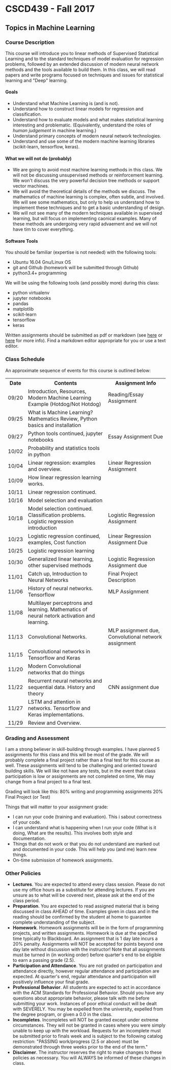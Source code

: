 # CSCD439 - Fall 2017
## Topics in Machine Learning

### Course Description

This course will introduce you to linear methods of Supervised Statistical Learning and to the standard techniques of model evaluation for regression problems, followed by an extended discussion of modern neural network methods and the tools available to build them.  In this class, we will read papers and write programs focused on techniques and issues for statistical learning and "Deep" learning.

#### Goals
* Understand what Machine Learning is (and is not).
* Understand how to construct linear models for regression and classification.
* Understand how to evaluate models and what makes statistical learning interesting and problematic. (Equivalently, understand the roles of *human judgement* in machine learning.)
* Understand primary concepts of modern neural network technologies.
* Understand and use some of the modern machine learning libraries (scikit-learn, tensorflow, keras).

#### What we will not do (probably)
* We are going to avoid most machine learning methods in this class.  We will not be discussing unsupervised methods or reinforcement learning.  We won't discuss the very powerful decision tree methods or support vector machines.  
* We will avoid the theoretical details of the methods we discuss.  The mathematics of machine learning is complex, often subtle, and involved.  We will see some mathematics, but only to help us understand how to implement these techniques and to get a basic understanding of design.
* We will not see many of the modern techniques available in supervised learning, but will focus on implementing caonical examples.  Many of these methods are undergoing very rapid advaement and we will not have tim to cover everything.

#### Software Tools
You should be familiar (expertise is not needed) with the following tools:

* Ubuntu 16.04 Gnu/Linux OS
* git and Github (homework will be submitted through Github)
* python3.4+ programming 

We will be using the following tools (and possibly more) during this class:

* python virtualenv
* jupyter notebooks
* pandas
* matplotlib
* scikit-learn
* tensorflow
* keras

Written assignments should be submitted as pdf or markdown (see [here](https://github.com/adam-p/markdown-here/wiki/Markdown-Cheatsheet) or [here](https://daringfireball.net/projects/markdown/syntax) for more info).  Find a markdown editor appropriate for you or use a text editor.

### Class Schedule
An approximate sequence of events for this course is outlined below:

<table>
<tr><th>Date</th><th>Contents</th><th>Assignment Info</th></tr>
<tr><td>09/20</td><td>Introduction, Resources, Modern Machine Learning Example (Hotdog/Not Hotdog)</td><td>Reading/Essay Assignment</td></tr>
<tr><td>09/25</td><td>What is Machine Learning? Mathematics Review, Python basics and installation</td><td></td></tr>
<tr><td>09/27</td><td>Python tools continued, jupyter notebooks</td><td>Essay Assignment Due</td></tr>
<tr><td>10/02</td><td>Probability and statistics tools in python</td><td></td></tr>
<tr><td>10/04</td><td>Linear regression: examples and overview.</td><td>Linear Regression Assignment</td></tr>
<tr><td>10/09</td><td>How linear regression learning works.  </td><td></td></tr>
<tr><td>10/11</td><td>Linear regression continued.</td><td></td></tr>
<tr><td>10/16</td><td>Model selection and evaluation</td><td></td></tr>
<tr><td>10/18</td><td>Model selection continued.  Classification problems.  Logistic regression introduction</td><td>Logistic Regression Assignment</td></tr>
<tr><td>10/23</td><td>Logistic regression continued, examples, Cost function</td><td>Linear Regression Assignment Due</td></tr>
<tr><td>10/25</td><td>Logistic regression learning</td><td></td></tr>
<tr><td>10/30</td><td>Generalized linear learning, other supervised methods</td><td>Logistic Regression Assignment due</td></tr>
<tr><td>11/01</td><td>Catch up, Introduction to Neural Networks</td><td>Final Project Description</td></tr>
<tr><td>11/06</td><td>History of neural networks.  Tensorflow</td><td>MLP Assignment</td></tr>
<tr><td>11/08</td><td>Multilayer perceptrons and learning.  Mathematics of neural netork activation and learning.</td><td></td></tr>
<tr><td>11/13</td><td>Convolutional Networks.</td><td>MLP assignment due, Convolutional network assignment</td></tr>
<tr><td>11/15</td><td>Convolutional networks in Tensorflow and Keras</td><td></td></tr>
<tr><td>11/20</td><td>Modern Convolutional networks that do things</td><td></td></tr>
<tr><td>11/22</td><td>Recurrent neural networks and sequential data.  History and theory</td><td>CNN assignment due</td></tr>
<tr><td>11/27</td><td>LSTM and attention in networks.  Tensorflow and Keras implementations.</td><td></td></tr>
<tr><td>11/29</td><td>Review and Overview.</td><td></td></tr>

</table>


### Grading and Assessment
I am a strong believer in skill-building through examples.  I have planned 5 assignments for this class and this will be most of the grade.  We will probably complete a final project rather than a final test for this course as well.  These assignments will tend to be challenging and oriented toward building skills.  We will like not have any tests, but in the event that class participation is low or assignments are not completed on time, We may change from a final project to a final test.

Grading will look like this:
80% writing and programming assignments
20% Final Project (or Test)

Things that will matter to your assignment grade:

* I can run your code (training and evaluation).  This i sabout correctness of your code.
* I can understand what is happening when I run your code (What is it doing, What are the results).  This involves both style and documentation.
* Things that do not work or that you do not understand are marked out and documented in your code.  This will help you (and me) learn new things.
* On-time submission of homework assignments. 

### Other Policies
* **Lectures**. You are expected to attend every class session. Please do not use my office hours as a substitute for attending lectures. If you are unsure as to what will be covered next, please ask at the end of the class period.
* **Preparation**.  You are expected to read assigned material that is being discussed in class AHEAD of time.  Examples given in class and in the reading should be confirmed by the student at home to guarantee complete understanding of the subject.
* **Homework**. Homework assignments will be in the form of programming projects, and written assignments. Homework is due at the specified time typically to Blackboard. An assignment that is 1 day late incurs a 20% penalty.  Assignments will NOT be accepted for points beyond one day late without discussion with the instructor! Note that all assignments must be turned in (in working order) before quarter's end to be eligible to earn a passing grade (2.5).
* **Participation and Attendance**. You are not graded on participation and attendance directly, however regular attendance and participation are expected.  At quarter's end, regular attendance and participation will positively influence your final grade. 
* **Professional Behavior**. All students are expected to act in accordance with the ACM Standards for Professional Behavior. Should you have any questions about appropriate behavior, please talk with me before submitting your work.  Instances of poor ethical conduct will be dealt with SEVERELY.  You may be expelled from the university, expelled from the degree program, or given a 0.0 in the class.
* **Incompletes**. Incompletes will NOT be granted except under extreme circumstances. They will not be granted in cases where you were simply unable to keep up with the workload. Requests for an incomplete must be submitted prior to finals week and is subject to the following catalog restriction: "PASSING work/progress (2.5 or above) must be demonstrated through three weeks prior to the end of the term."
* **Disclaimer**. The instructor reserves the right to make changes to these policies as necessary.  You will ALWAYS be informed of these changes in class.

